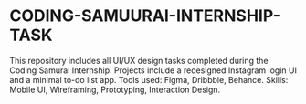 # CODING-SAMUURAI-INTERNSHIP-TASK
This repository includes all UI/UX design tasks completed during the Coding Samurai Internship. Projects include a redesigned Instagram login UI and a minimal to-do list app. Tools used: Figma, Dribbble, Behance. Skills: Mobile UI, Wireframing, Prototyping, Interaction Design.
